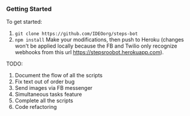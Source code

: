 ### Getting Started
To get started:
1) `git clone https://github.com/IDEOorg/steps-bot`
2) `npm install`
Make your modifications, then push to Heroku (changes won't be applied locally because the FB and Twilio only recognize webhooks from this url https://stepsroobot.herokuapp.com).

TODO:
1) Document the flow of all the scripts
2) Fix text out of order bug
3) Send images via FB messenger
4) Simultaneous tasks feature
5) Complete all the scripts
6) Code refactoring
